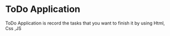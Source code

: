 # ToDo Application
ToDo Application is record the tasks that you want to finish it by using Html, Css ,JS
